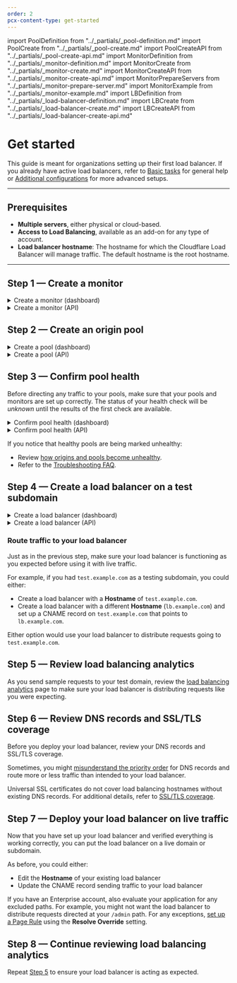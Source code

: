 ```yaml
---
order: 2
pcx-content-type: get-started
---
```


import PoolDefinition from "../\_partials/\_pool-definition.md"
import PoolCreate from "../\_partials/\_pool-create.md"
import PoolCreateAPI from "../\_partials/\_pool-create-api.md"
import MonitorDefinition from "../\_partials/\_monitor-definition.md"
import MonitorCreate from "../\_partials/\_monitor-create.md"
import MonitorCreateAPI from "../\_partials/\_monitor-create-api.md"
import MonitorPrepareServers from "../\_partials/\_monitor-prepare-server.md"
import MonitorExample from "../\_partials/\_monitor-example.md"
import LBDefinition from "../\_partials/\_load-balancer-definition.md"
import LBCreate from "../\_partials/\_load-balancer-create.md"
import LBCreateAPI from "../\_partials/\_load-balancer-create-api.md"

# Get started

This guide is meant for organizations setting up their first load balancer. If you already have active load balancers, refer to [Basic tasks](/how-to) for general help or [Additional configurations](/additional-options) for more advanced setups.

***

## Prerequisites

*   **Multiple servers**, either physical or cloud-based.
*   **Access to Load Balancing**, available as an add-on for any type of account.
*   **Load balancer hostname**: The hostname for which the Cloudflare Load Balancer will manage traffic. The default hostname is the root hostname.

***

## Step 1 — Create a monitor

<MonitorDefinition/>

<details>
<summary>Create a monitor (dashboard)</summary>
<div>

<strong>Set up the monitor</strong>

<MonitorCreate/>

<strong>Prepare your servers</strong>

<MonitorPrepareServers/>

</div>
</details>

<details>
<summary>Create a monitor (API)</summary>
<div>

<strong>Set up the monitor</strong>

<MonitorCreateAPI/>

<strong>Prepare your servers</strong>

<MonitorPrepareServers/>

</div>
</details>

<MonitorExample/>

## Step 2 — Create an origin pool

<PoolDefinition/>

<details>
<summary>Create a pool (dashboard)</summary>
<div>

<PoolCreate/>

</div>

</details>

<details>
<summary>Create a pool (API)</summary>
<div>

<PoolCreateAPI/>

</div>

</details>

## Step 3 — Confirm pool health

Before directing any traffic to your pools, make sure that your pools and monitors are set up correctly. The status of your health check will be *unknown* until the results of the first check are available.

<details>
<summary>Confirm pool health (dashboard)</summary>
<div>

1.  Navigate to **Traffic** > **Load Balancing**.
2.  Click **Manage Pools**.
3.  For pools and individual origins, review the values in the **Health** and **Origin Health** columns.

For more information on pool and origin health statuses, refer to [How a pool becomes unhealthy](/understand-basics/health-details#how-a-pool-becomes-unhealthy).

</div>

</details>

<details>
<summary>Confirm pool health (API)</summary>
<div>

To fetch the latest health status of all pools, use the [List Pools](https://api.cloudflare.com/#account-load-balancer-pools-list-pools) command, paying attention to the `healthy` value for pools and origins.

For troubleshooting a specific pool's health, use the [Pool Health Details](https://api.cloudflare.com/#account-load-balancer-pools-pool-health-details) command.

</div>

</details>

If you notice that healthy pools are being marked unhealthy:

*   Review [how origins and pools become unhealthy](/understand-basics/health-details).
*   Refer to the [Troubleshooting FAQ](https://support.cloudflare.com/hc/articles/4407016052493).

## Step 4 — Create a load balancer on a test subdomain

<LBDefinition/>

<details>
<summary>Create a load balancer (dashboard)</summary>
<div>

<LBCreate/>

</div>

</details>

<details>
<summary>Create a load balancer (API)</summary>
<div>

<LBCreateAPI/>

</div>

</details>

### Route traffic to your load balancer

Just as in the previous step, make sure your load balancer is functioning as you expected before using it with live traffic.

For example, if you had `test.example.com` as a testing subdomain, you could either:

*   Create a load balancer with a **Hostname** of `test.example.com`.
*   Create a load balancer with a different **Hostname** (`lb.example.com`) and set up a CNAME record on `test.example.com` that points to `lb.example.com`.

Either option would use your load balancer to distribute requests going to `test.example.com`.

## Step 5 — Review load balancing analytics

As you send sample requests to your test domain, review the [load balancing analytics](/reference/load-balancing-analytics) page to make sure your load balancer is distributing requests like you were expecting.

## Step 6 — Review DNS records and SSL/TLS coverage

Before you deploy your load balancer, review your DNS records and SSL/TLS coverage.

Sometimes, you might [misunderstand the priority order](/reference/dns-records#priority-order) for DNS records and route more or less traffic than intended to your load balancer.

Universal SSL certificates do not cover load balancing hostnames without existing DNS records. For additional details, refer to [SSL/TLS coverage](/reference/dns-records#ssltls-coverage).

## Step 7 — Deploy your load balancer on live traffic

Now that you have set up your load balancer and verified everything is working correctly, you can put the load balancer on a live domain or subdomain.

As before, you could either:

*   Edit the **Hostname** of your existing load balancer
*   Update the CNAME record sending traffic to your load balancer

<Aside type="note">

If you have an Enterprise account, also evaluate your application for any excluded paths. For example, you might not want the load balancer to distribute requests directed at your `/admin` path. For any exceptions, [set up a Page Rule](https://support.cloudflare.com/hc/articles/206190798) using the **Resolve Override** setting.

</Aside>

## Step 8 — Continue reviewing load balancing analytics

Repeat [Step 5](#step-5--review-load-balancing-analytics) to ensure your load balancer is acting as expected.
